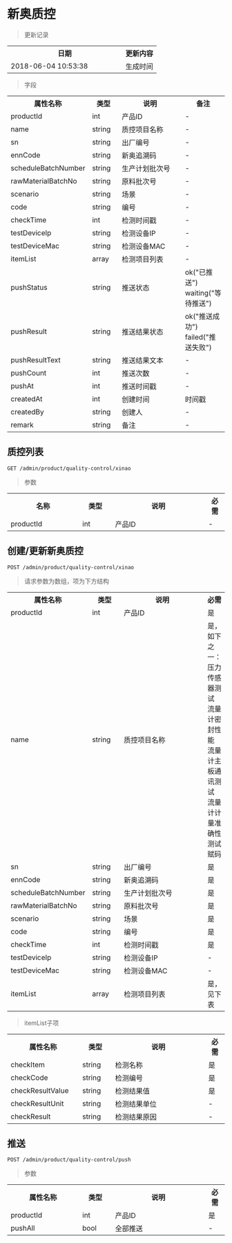 # 新奥质控

> 更新记录

<table>
    <tr>
        <th style="width:250px;">日期</th>
        <th>更新内容</th>
    </tr>
    <tr>
        <td>2018-06-04 10:53:38</td>
        <td>生成时间</td>
    </tr>
</table>

> 字段

<table>
    <tr>
        <th style="width:150px;">属性名称</th>
        <th style="width:60px;">类型</th>
        <th style="width:200px;">说明</th>
        <th>备注</th>
    </tr>
    <tr>
        <td>productId</td>
        <td>int</td>
        <td>产品ID</td>
        <td>-</td>
    </tr>
    <tr>
        <td>name</td>
        <td>string</td>
        <td>质控项目名称</td>
        <td>-</td>
    </tr>
    <tr>
        <td>sn</td>
        <td>string</td>
        <td>出厂编号</td>
        <td>-</td>
    </tr>
    <tr>
        <td>ennCode</td>
        <td>string</td>
        <td>新奥追溯码</td>
        <td>-</td>
    </tr>
    <tr>
        <td>scheduleBatchNumber</td>
        <td>string</td>
        <td>生产计划批次号</td>
        <td>-</td>
    </tr>
    <tr>
        <td>rawMaterialBatchNo</td>
        <td>string</td>
        <td>原料批次号</td>
        <td>-</td>
    </tr>
    <tr>
        <td>scenario</td>
        <td>string</td>
        <td>场景</td>
        <td>-</td>
    </tr>
    <tr>
        <td>code</td>
        <td>string</td>
        <td>编号</td>
        <td>-</td>
    </tr>
    <tr>
        <td>checkTime</td>
        <td>int</td>
        <td>检测时间戳</td>
        <td>-</td>
    </tr>
    <tr>
        <td>testDeviceIp</td>
        <td>string</td>
        <td>检测设备IP</td>
        <td>-</td>
    </tr>
    <tr>
        <td>testDeviceMac</td>
        <td>string</td>
        <td>检测设备MAC</td>
        <td>-</td>
    </tr>
    <tr>
        <td>itemList</td>
        <td>array</td>
        <td>检测项目列表</td>
        <td>-</td>
    </tr>
    <tr>
        <td>pushStatus</td>
        <td>string</td>
        <td>推送状态</td>
        <td>ok("已推送") waiting("等待推送")</td>
    </tr>
    <tr>
        <td>pushResult</td>
        <td>string</td>
        <td>推送结果状态</td>
        <td>ok("推送成功") failed("推送失败")</td>
    </tr>
    <tr>
        <td>pushResultText</td>
        <td>string</td>
        <td>推送结果文本</td>
        <td>-</td>
    </tr>
    <tr>
        <td>pushCount</td>
        <td>int</td>
        <td>推送次数</td>
        <td>-</td>
    </tr>
    <tr>
        <td>pushAt</td>
        <td>int</td>
        <td>推送时间戳</td>
        <td>-</td>
    </tr>
    <tr>
        <td>createdAt</td>
        <td>int</td>
        <td>创建时间</td>
        <td>时间戳</td>
    </tr>
    <tr>
        <td>createdBy</td>
        <td>string</td>
        <td>创建人</td>
        <td>-</td>
    </tr>
    <tr>
        <td>remark</td>
        <td>string</td>
        <td>备注</td>
        <td>-</td>
    </tr>
</table>

## 质控列表

```
GET /admin/product/quality-control/xinao
```

> 参数
<table>
    <tr>
        <th style="width:150px;">名称</th>
        <th style="width:60px;">类型</th>
        <th style="width:200px;">说明</th>
        <th>必需</th>
    </tr>
    <tr>
        <td>productId</td>
        <td>int</td>
        <td>产品ID</td>
        <td>-</td>
    </tr>
</table>

## 创建/更新新奥质控

```
POST /admin/product/quality-control/xinao
```

>请求参数为数组，项为下方结构
<table>
    <tr>
        <th style="width:150px;">属性名称</th>
        <th style="width:60px;">类型</th>
        <th style="width:200px;">说明</th>
        <th>必需</th>
    </tr>
    <tr>
        <td>productId</td>
        <td>int</td>
        <td>产品ID</td>
        <td>是</td>
    </tr>
    <tr>
        <td>name</td>
        <td>string</td>
        <td>质控项目名称</td>
        <td>是，如下之一：压力传感器测试 流量计密封性能 流量计主板通讯测试 流量计计量准确性测试 赋码</td>
    </tr>
    <tr>
        <td>sn</td>
        <td>string</td>
        <td>出厂编号</td>
        <td>是</td>
    </tr>
    <tr>
        <td>ennCode</td>
        <td>string</td>
        <td>新奥追溯码</td>
        <td>是</td>
    </tr>
    <tr>
        <td>scheduleBatchNumber</td>
        <td>string</td>
        <td>生产计划批次号</td>
        <td>是</td>
    </tr>
    <tr>
        <td>rawMaterialBatchNo</td>
        <td>string</td>
        <td>原料批次号</td>
        <td>是</td>
    </tr>
    <tr>
        <td>scenario</td>
        <td>string</td>
        <td>场景</td>
        <td>是</td>
    </tr>
    <tr>
        <td>code</td>
        <td>string</td>
        <td>编号</td>
        <td>是</td>
    </tr>
    <tr>
        <td>checkTime</td>
        <td>int</td>
        <td>检测时间戳</td>
        <td>是</td>
    </tr>
    <tr>
        <td>testDeviceIp</td>
        <td>string</td>
        <td>检测设备IP</td>
        <td>-</td>
    </tr>
    <tr>
        <td>testDeviceMac</td>
        <td>string</td>
        <td>检测设备MAC</td>
        <td>-</td>
    </tr>
    <tr>
        <td>itemList</td>
        <td>array</td>
        <td>检测项目列表</td>
        <td>是，见下表</td>
    </tr>
</table>

>itemList子项
<table>
    <tr>
        <th style="width:150px;">属性名称</th>
        <th style="width:60px;">类型</th>
        <th style="width:200px;">说明</th>
        <th>必需</th>
    </tr>
    <tr>
        <td>checkItem</td>
        <td>string</td>
        <td>检测名称</td>
        <td>是</td>
    </tr>
    <tr>
        <td>checkCode</td>
        <td>string</td>
        <td>检测编号</td>
        <td>是</td>
    </tr>
    <tr>
        <td>checkResultValue</td>
        <td>string</td>
        <td>检测结果值</td>
        <td>是</td>
    </tr>
    <tr>
        <td>checkResultUnit</td>
        <td>string</td>
        <td>检测结果单位</td>
        <td>-</td>
    </tr>
    <tr>
        <td>checkResult</td>
        <td>string</td>
        <td>检测结果原因</td>
        <td>-</td>
    </tr>
</table>

## 推送

```
POST /admin/product/quality-control/push
```

>参数
<table>
    <tr>
        <th style="width:150px;">属性名称</th>
        <th style="width:60px;">类型</th>
        <th style="width:200px;">说明</th>
        <th>必需</th>
    </tr>
    <tr>
        <td>productId</td>
        <td>int</td>
        <td>产品ID</td>
        <td>是</td>
    </tr>
    <tr>
        <td>pushAll</td>
        <td>bool</td>
        <td>全部推送</td>
        <td>-</td>
    </tr>
</table>
